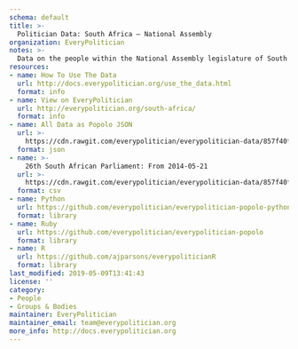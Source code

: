 ```yaml
---
schema: default
title: >-
  Politician Data: South Africa — National Assembly
organization: EveryPolitician
notes: >-
  Data on the people within the National Assembly legislature of South Africa.
resources:
- name: How To Use The Data
  url: http://docs.everypolitician.org/use_the_data.html
  format: info
- name: View on EveryPolitician
  url: http://everypolitician.org/south-africa/
  format: info
- name: All Data as Popolo JSON
  url: >-
    https://cdn.rawgit.com/everypolitician/everypolitician-data/857f40f1d0ebce4fdcdbe44790321b230e2bdac0/data/South_Africa/Assembly/ep-popolo-v1.0.json
  format: json
- name: >-
    26th South African Parliament: From 2014-05-21
  url: >-
    https://cdn.rawgit.com/everypolitician/everypolitician-data/857f40f1d0ebce4fdcdbe44790321b230e2bdac0/data/South_Africa/Assembly/term-26.csv
  format: csv
- name: Python
  url: https://github.com/everypolitician/everypolitician-popolo-python
  format: library
- name: Ruby
  url: https://github.com/everypolitician/everypolitician-popolo
  format: library
- name: R
  url: https://github.com/ajparsons/everypoliticianR
  format: library
last_modified: 2019-05-09T13:41:43
license: ''
category:
- People
- Groups & Bodies
maintainer: EveryPolitician
maintainer_email: team@everypolitician.org
more_info: http://docs.everypolitician.org
---
```

